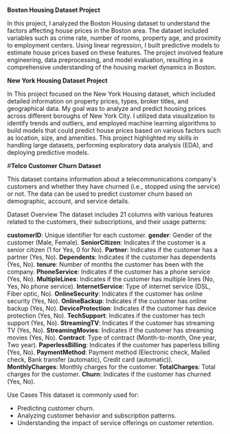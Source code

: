 **Boston Housing Dataset Project**

In this project, I analyzed the Boston Housing dataset to understand the factors affecting house prices in the Boston area. The dataset included variables such as crime rate, number of rooms, property age, and proximity to employment centers. Using linear regression, I built predictive models to estimate house prices based on these features. The project involved feature engineering, data preprocessing, and model evaluation, resulting in a comprehensive understanding of the housing market dynamics in Boston.

**New York Housing Dataset Project**

In This project focused on the New York Housing dataset, which included detailed information on property prices, types, broker titles, and geographical data. My goal was to analyze and predict housing prices across different boroughs of New York City. I utilized data visualization to identify trends and outliers, and employed machine learning algorithms to build models that could predict house prices based on various factors such as location, size, and amenities. This project highlighted my skills in handling large datasets, performing exploratory data analysis (EDA), and deploying predictive models.

#**Telco Customer Churn Dataset**

This dataset contains information about a telecommunications company's customers and whether they have churned (i.e., stopped using the service) or not. The data can be used to predict customer churn based on demographic, account, and service details.

Dataset Overview
The dataset includes 21 columns with various features related to the customers, their subscriptions, and their usage patterns:

**customerID**: Unique identifier for each customer.
**gender**: Gender of the customer (Male, Female).
**SeniorCitizen**: Indicates if the customer is a senior citizen (1 for Yes, 0 for No).
**Partner**: Indicates if the customer has a partner (Yes, No).
**Dependents**: Indicates if the customer has dependents (Yes, No).
**tenure**: Number of months the customer has been with the company.
**PhoneService**: Indicates if the customer has a phone service (Yes, No).
**MultipleLines**: Indicates if the customer has multiple lines (No, Yes, No phone service).
**InternetService**: Type of internet service (DSL, Fiber optic, No).
**OnlineSecurity**: Indicates if the customer has online security (Yes, No).
**OnlineBackup**: Indicates if the customer has online backup (Yes, No).
**DeviceProtection**: Indicates if the customer has device protection (Yes, No).
**TechSupport**: Indicates if the customer has tech support (Yes, No).
**StreamingTV**: Indicates if the customer has streaming TV (Yes, No).
**StreamingMovies**: Indicates if the customer has streaming movies (Yes, No).
**Contract**: Type of contract (Month-to-month, One year, Two year).
**PaperlessBilling**: Indicates if the customer has paperless billing (Yes, No).
**PaymentMethod**: Payment method (Electronic check, Mailed check, Bank transfer (automatic), Credit card (automatic)).
**MonthlyCharges**: Monthly charges for the customer.
**TotalCharges**: Total charges for the customer.
**Churn**: Indicates if the customer has churned (Yes, No).

Use Cases
This dataset is commonly used for:
* Predicting customer churn.
* Analyzing customer behavior and subscription patterns.
* Understanding the impact of service offerings on customer retention.




